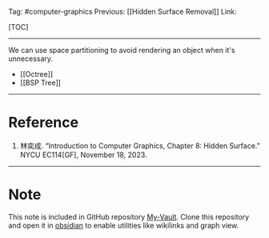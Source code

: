 Tag: #computer-graphics 
Previous: [[Hidden Surface Removal]]
Link: 

[TOC]

---

We can use space partitioning to avoid rendering an object when it's unnecessary.

- [[Octree]]
- [[BSP Tree]]

---

# Reference

1. 林奕成. “Introduction to Computer Graphics, Chapter 8: Hidden Surface.” NYCU EC114[GF], November 18, 2023.

---

# Note

This note is included in GitHub repository [My-Vault](https://github.com/LittleD3092/My-Vault.git). Clone this repository and open it in [obsidian](https://obsidian.md/) to enable utilities like wikilinks and graph view.